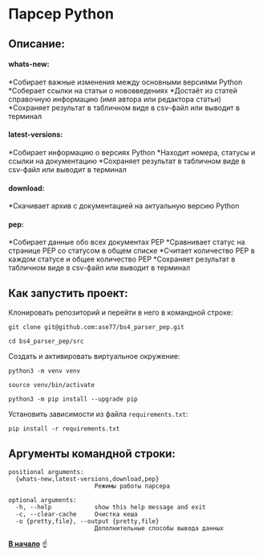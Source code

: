 <a id="anchor"></a>
# Парсер Python
## Описание:
#### whats-new:
  *Собирает важные изменения между основными версиями Python
  *Соберает ссылки на статьи о нововведениях
  *Достаёт из статей справочную информацию (имя автора или редактора статьи)
  *Сохраняет результат в табличном виде в csv-файл или выводит в терминал
#### latest-versions:
  *Собирает информацию о версиях Python
  *Находит номера, статусы и ссылки на документацию
  *Сохраняет результат в табличном виде в csv-файл или выводит в терминал
#### download:
  *Скачивает архив с документацией на актуальную версию Python
#### pep:
  *Собирает данные обо всех документах PEP
  *Сравнивает статус на странице PEP со статусом в общем списке
  *Считает количество PEP в каждом статусе и общее количество PEP
  *Сохраняет результат в табличном виде в csv-файл или выводит в терминал

## Как запустить проект:

Клонировать репозиторий и перейти в него в командной строке:

```
git clone git@github.com:ase77/bs4_parser_pep.git

cd bs4_parser_pep/src
```

Cоздать и активировать виртуальное окружение:

```
python3 -m venv venv

source venv/bin/activate

python3 -m pip install --upgrade pip
```

Установить зависимости из файла `requirements.txt`:

```
pip install -r requirements.txt
```

## Аргументы командной строки:
```
positional arguments:
  {whats-new,latest-versions,download,pep}
                        Режимы работы парсера

optional arguments:
  -h, --help            show this help message and exit
  -c, --clear-cache     Очистка кеша
  -o {pretty,file}, --output {pretty,file}
                        Дополнительные способы вывода данных
```
[__В начало__](#anchor) :point_up:
